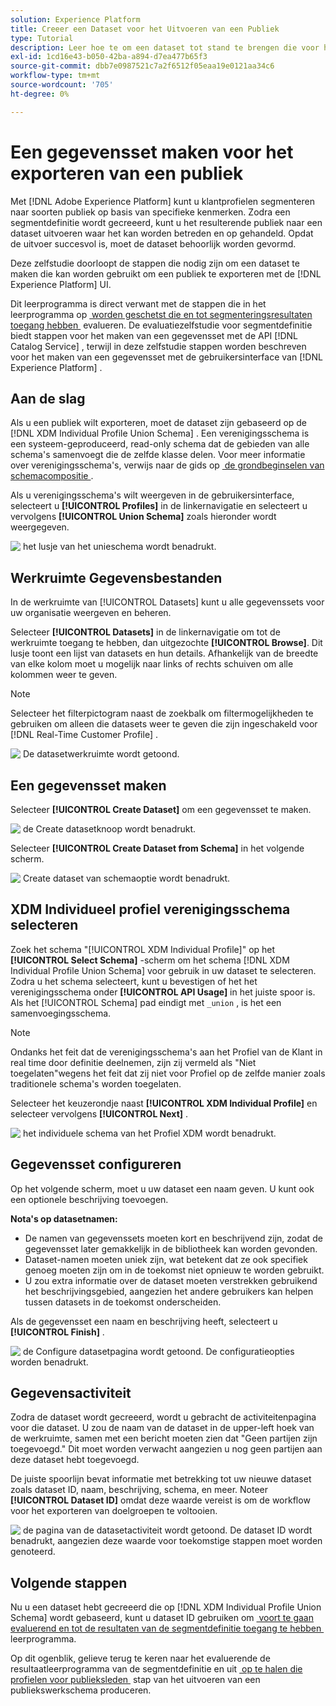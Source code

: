 ```yaml
---
solution: Experience Platform
title: Creeer een Dataset voor het Uitvoeren van een Publiek
type: Tutorial
description: Leer hoe te om een dataset tot stand te brengen die voor het uitvoeren van een publiek kan worden gebruikt gebruikend het Experience Platform UI.
exl-id: 1cd16e43-b050-42ba-a894-d7ea477b65f3
source-git-commit: dbb7e0987521c7a2f6512f05eaa19e0121aa34c6
workflow-type: tm+mt
source-wordcount: '705'
ht-degree: 0%

---
```


# Een gegevensset maken voor het exporteren van een publiek

Met [!DNL Adobe Experience Platform] kunt u klantprofielen segmenteren naar soorten publiek op basis van specifieke kenmerken. Zodra een segmentdefinitie wordt gecreeerd, kunt u het resulterende publiek naar een dataset uitvoeren waar het kan worden betreden en op gehandeld. Opdat de uitvoer succesvol is, moet de dataset behoorlijk worden gevormd.

Deze zelfstudie doorloopt de stappen die nodig zijn om een dataset te maken die kan worden gebruikt om een publiek te exporteren met de [!DNL Experience Platform] UI.

Dit leerprogramma is direct verwant met de stappen die in het leerprogramma op [&#x200B; worden geschetst die en tot segmenteringsresultaten toegang hebben &#x200B;](./evaluate-a-segment.md) evalueren. De evaluatiezelfstudie voor segmentdefinitie biedt stappen voor het maken van een gegevensset met de API [!DNL Catalog Service] , terwijl in deze zelfstudie stappen worden beschreven voor het maken van een gegevensset met de gebruikersinterface van [!DNL Experience Platform] .

## Aan de slag

Als u een publiek wilt exporteren, moet de dataset zijn gebaseerd op de [!DNL XDM Individual Profile Union Schema] . Een verenigingsschema is een systeem-geproduceerd, read-only schema dat de gebieden van alle schema&#39;s samenvoegt die de zelfde klasse delen. Voor meer informatie over verenigingsschema&#39;s, verwijs naar de gids op [&#x200B; de grondbeginselen van schemacompositie &#x200B;](../../xdm/schema/composition.md#union).

Als u verenigingsschema&#39;s wilt weergeven in de gebruikersinterface, selecteert u **[!UICONTROL Profiles]** in de linkernavigatie en selecteert u vervolgens **[!UICONTROL Union Schema]** zoals hieronder wordt weergegeven.

![&#x200B; het lusje van het unieschema wordt benadrukt.](../images/tutorials/segment-export-dataset/union.png)

## Werkruimte Gegevensbestanden

In de werkruimte van [!UICONTROL Datasets] kunt u alle gegevenssets voor uw organisatie weergeven en beheren.

Selecteer **[!UICONTROL Datasets]** in de linkernavigatie om tot de werkruimte toegang te hebben, dan uitgezochte **[!UICONTROL Browse]**. Dit lusje toont een lijst van datasets en hun details. Afhankelijk van de breedte van elke kolom moet u mogelijk naar links of rechts schuiven om alle kolommen weer te geven.

>[!NOTE]
>
>Selecteer het filterpictogram naast de zoekbalk om filtermogelijkheden te gebruiken om alleen die datasets weer te geven die zijn ingeschakeld voor [!DNL Real-Time Customer Profile] .

![&#x200B; De datasetwerkruimte wordt getoond.](../images/tutorials/segment-export-dataset/browse.png)

## Een gegevensset maken

Selecteer **[!UICONTROL Create Dataset]** om een gegevensset te maken.

![&#x200B; de Create datasetknoop wordt benadrukt.](../images/tutorials/segment-export-dataset/create-dataset.png)

Selecteer **[!UICONTROL Create Dataset from Schema]** in het volgende scherm.

![&#x200B; Create dataset van schemaoptie wordt benadrukt.](../images/tutorials/segment-export-dataset/create-from-schema.png)

## XDM Individueel profiel verenigingsschema selecteren

Zoek het schema &quot;[!UICONTROL XDM Individual Profile]&quot; op het **[!UICONTROL Select Schema]** -scherm om het schema [!DNL XDM Individual Profile Union Schema] voor gebruik in uw dataset te selecteren. Zodra u het schema selecteert, kunt u bevestigen of het het verenigingsschema onder **[!UICONTROL API Usage]** in het juiste spoor is. Als het [!UICONTROL Schema] pad eindigt met `_union` , is het een samenvoegingsschema.

>[!NOTE]
>
>Ondanks het feit dat de verenigingsschema&#39;s aan het Profiel van de Klant in real time door definitie deelnemen, zijn zij vermeld als &quot;Niet toegelaten&quot;wegens het feit dat zij niet voor Profiel op de zelfde manier zoals traditionele schema&#39;s worden toegelaten.

Selecteer het keuzerondje naast **[!UICONTROL XDM Individual Profile]** en selecteer vervolgens **[!UICONTROL Next]** .

![&#x200B; het individuele schema van het Profiel XDM wordt benadrukt.](../images/tutorials/segment-export-dataset/select-schema.png)

## Gegevensset configureren

Op het volgende scherm, moet u uw dataset een naam geven. U kunt ook een optionele beschrijving toevoegen.

**Nota&#39;s op datasetnamen:**

* De namen van gegevenssets moeten kort en beschrijvend zijn, zodat de gegevensset later gemakkelijk in de bibliotheek kan worden gevonden.
* Dataset-namen moeten uniek zijn, wat betekent dat ze ook specifiek genoeg moeten zijn om in de toekomst niet opnieuw te worden gebruikt.
* U zou extra informatie over de dataset moeten verstrekken gebruikend het beschrijvingsgebied, aangezien het andere gebruikers kan helpen tussen datasets in de toekomst onderscheiden.

Als de gegevensset een naam en beschrijving heeft, selecteert u **[!UICONTROL Finish]** .

![&#x200B; de Configure datasetpagina wordt getoond. De configuratieopties worden benadrukt.](../images/tutorials/segment-export-dataset/configure-dataset.png)

## Gegevensactiviteit

Zodra de dataset wordt gecreeerd, wordt u gebracht de activiteitenpagina voor die dataset. U zou de naam van de dataset in de upper-left hoek van de werkruimte, samen met een bericht moeten zien dat &quot;Geen partijen zijn toegevoegd.&quot; Dit moet worden verwacht aangezien u nog geen partijen aan deze dataset hebt toegevoegd.

De juiste spoorlijn bevat informatie met betrekking tot uw nieuwe dataset zoals dataset ID, naam, beschrijving, schema, en meer. Noteer **[!UICONTROL Dataset ID]** omdat deze waarde vereist is om de workflow voor het exporteren van doelgroepen te voltooien.

![&#x200B; de pagina van de datasetactiviteit wordt getoond. De dataset ID wordt benadrukt, aangezien deze waarde voor toekomstige stappen moet worden genoteerd.](../images/tutorials/segment-export-dataset/activity.png)

## Volgende stappen

Nu u een dataset hebt gecreeerd die op [!DNL XDM Individual Profile Union Schema] wordt gebaseerd, kunt u dataset ID gebruiken om [&#x200B; voort te gaan evaluerend en tot de resultaten van de segmentdefinitie toegang te hebben &#x200B;](./evaluate-a-segment.md) leerprogramma.

Op dit ogenblik, gelieve terug te keren naar het evaluerende de resultaatleerprogramma van de segmentdefinitie en uit [&#x200B; op te halen die profielen voor publieksleden &#x200B;](./evaluate-a-segment.md#generate-profiles) stap van het uitvoeren van een publiekswerkschema produceren.
